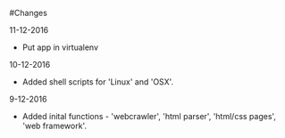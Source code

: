 #Changes

11-12-2016

* Put app in virtualenv 

10-12-2016

* Added shell scripts for 'Linux' and 'OSX'.

9-12-2016

* Added inital functions - 'webcrawler', 'html parser', 'html/css pages', 'web framework'.


